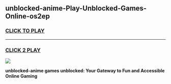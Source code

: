 
## unblocked-anime-Play-Unblocked-Games-Online-os2ep
<h3>
<a href="https://premium76.site?title=unblocked-anime&ref=25A">CLICK TO PLAY</a></h3>
<hr>

<h3>
<a href="https://premium76.site?title=unblocked-anime&ref=25A">CLICK 2 PLAY</a>
  
</h3>

<a href="https://premium76.site?title=unblocked-anime&ref=25A"><img src="https://clearcache.store/games.png"></a>


**unblocked-anime games unblocked: Your Gateway to Fun and Accessible Online Gaming**
